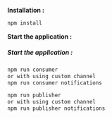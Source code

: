 
**Installation :**  

```bash
npm install
```

**Start the application :**  

##### Start the application :

```bash
npm run consumer
or with using custom channel
npm run consumer notifications 

npm run publisher
or with using custom channel
npm run publisher notifications 
```